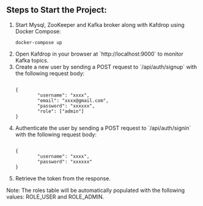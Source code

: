 <h2>Steps to Start the Project:</h2>
<ol>
  <li>Start Mysql, ZooKeeper and Kafka broker along with Kafdrop using Docker Compose:
    <pre><code>docker-compose up </code></pre>
  </li>
  <li>Open Kafdrop in your browser at `http://localhost:9000` to monitor Kafka topics.</li>
  <li>Create a new user by sending a POST request to `/api/auth/signup` with the following request body:
<pre><code>
{
        "username": "xxxx",
        "email": "xxxx@gmail.com",
        "password": "xxxxxx",
        "role": ["admin"]
}
</code></pre>
</li>
  <li>
Authenticate the user by sending a POST request to `/api/auth/signin` with the following request body:
<pre><code>
{
        "username": "xxxx",
        "password": "xxxxxx"
}
</code></pre>
</li>
  <li>Retrieve the token from the response.</li>
</ol>
Note: The roles table will be automatically populated with the following values: ROLE_USER and ROLE_ADMIN.